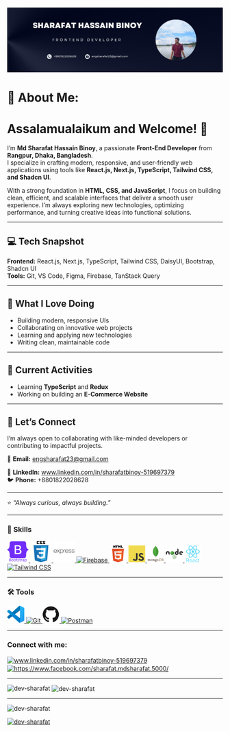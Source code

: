 ![logo](https://github.com/dev-sharafat/dev-sharafat/blob/main/Black%20and%20%20White%20Gradient%20Personal%20LinkedIn%20Banner%20(1).png)

# 💫 About Me:
# Assalamualaikum and Welcome! 👋  
I’m **Md Sharafat Hassain Binoy**, a passionate **Front-End Developer** from **Rangpur, Dhaka, Bangladesh**.  
I specialize in crafting modern, responsive, and user-friendly web applications using tools like **React.js, Next.js, TypeScript, Tailwind CSS, and Shadcn UI**.  

With a strong foundation in **HTML, CSS, and JavaScript**, I focus on building clean, efficient, and scalable interfaces that deliver a smooth user experience. I’m always exploring new technologies, optimizing performance, and turning creative ideas into functional solutions.  

---

## 💻 Tech Snapshot
**Frontend:** React.js, Next.js, TypeScript, Tailwind CSS, DaisyUI, Bootstrap, Shadcn UI  
**Tools:** Git, VS Code, Figma, Firebase, TanStack Query  

---

## 🚀 What I Love Doing
- Building modern, responsive UIs  
- Collaborating on innovative web projects  
- Learning and applying new technologies  
- Writing clean, maintainable code  

---

## 📌 Current Activities
- Learning **TypeScript** and **Redux**  
- Working on building an **E-Commerce Website**  

---

## 🤝 Let’s Connect
I’m always open to collaborating with like-minded developers or contributing to impactful projects.  

📧 **Email:** engsharafat23@gmail.com  
 
💼 **LinkedIn:** www.linkedin.com/in/sharafatbinoy-519697379  
🐦 **Phone:** +8801822028628

---
⭐ _“Always curious, always building.”_



<hr/>

<h3 >🚀 Skills</h3>
<p > 
  <a href="https://getbootstrap.com" target="_blank" rel="noreferrer"> 
    <img src="https://raw.githubusercontent.com/devicons/devicon/master/icons/bootstrap/bootstrap-plain-wordmark.svg" alt="Bootstrap" width="50" height="50"/> 
  </a> 
  <a href="https://www.w3schools.com/css/" target="_blank" rel="noreferrer"> 
    <img src="https://raw.githubusercontent.com/devicons/devicon/master/icons/css3/css3-original-wordmark.svg" alt="CSS3" width="50" height="50"/> 
  </a> 
  <a href="https://expressjs.com" target="_blank" rel="noreferrer"> 
    <img src="https://raw.githubusercontent.com/devicons/devicon/master/icons/express/express-original-wordmark.svg" alt="Express.js" width="50" height="50"/> 
  </a> 
  <a href="https://firebase.google.com/" target="_blank" rel="noreferrer"> 
    <img src="https://www.vectorlogo.zone/logos/firebase/firebase-icon.svg" alt="Firebase" width="40" height="40"/> 
  </a> 
  <a href="https://www.w3.org/html/" target="_blank" rel="noreferrer"> 
    <img src="https://raw.githubusercontent.com/devicons/devicon/master/icons/html5/html5-original-wordmark.svg" alt="HTML5" width="40" height="40"/> 
  </a> 
  <a href="https://developer.mozilla.org/en-US/docs/Web/JavaScript" target="_blank" rel="noreferrer"> 
    <img src="https://raw.githubusercontent.com/devicons/devicon/master/icons/javascript/javascript-original.svg" alt="JavaScript" width="40" height="40"/> 
  </a> 
  <a href="https://www.mongodb.com/" target="_blank" rel="noreferrer"> 
    <img src="https://raw.githubusercontent.com/devicons/devicon/master/icons/mongodb/mongodb-original-wordmark.svg" alt="MongoDB" width="40" height="40"/> 
  </a> 
  <a href="https://nodejs.org" target="_blank" rel="noreferrer"> 
    <img src="https://raw.githubusercontent.com/devicons/devicon/master/icons/nodejs/nodejs-original-wordmark.svg" alt="Node.js" width="40" height="40"/> 
  </a> 
 
  <a href="https://reactjs.org/" target="_blank" rel="noreferrer"> 
    <img src="https://raw.githubusercontent.com/devicons/devicon/master/icons/react/react-original-wordmark.svg" alt="React" width="40" height="40"/> 
  </a> 
  <a href="https://tailwindcss.com/" target="_blank" rel="noreferrer"> 
    <img src="https://www.vectorlogo.zone/logos/tailwindcss/tailwindcss-icon.svg" alt="Tailwind CSS" width="40" height="40"/> 
  </a> 
</p>
<hr/>
<h3 >🛠 Tools</h3>
<p > 
  <a href="https://code.visualstudio.com/" target="_blank" rel="noreferrer"> 
    <img src="https://raw.githubusercontent.com/devicons/devicon/master/icons/vscode/vscode-original.svg" alt="VS Code" width="40" height="40"/> 
  </a> 
  <a href="https://git-scm.com/" target="_blank" rel="noreferrer"> 
    <img src="https://www.vectorlogo.zone/logos/git-scm/git-scm-icon.svg" alt="Git" width="40" height="40"/> 
  </a> 
  <a href="https://github.com/" target="_blank" rel="noreferrer"> 
    <img src="https://raw.githubusercontent.com/devicons/devicon/master/icons/github/github-original.svg" alt="GitHub" width="40" height="40"/> 
  </a> 
  <a href="https://postman.com" target="_blank" rel="noreferrer"> 
    <img src="https://www.vectorlogo.zone/logos/getpostman/getpostman-icon.svg" alt="Postman" width="40" height="40"/> 
  </a> 

</p>


<hr/>
<h3 align="left">Connect with me:</h3>
<p align="left">
  <a href="https://linkedin.com/in/www.linkedin.com/in/sharafatbinoy-519697379" target="blank">
    <img align="center" src="https://raw.githubusercontent.com/rahuldkjain/github-profile-readme-generator/master/src/images/icons/Social/linked-in-alt.svg" alt="www.linkedin.com/in/sharafatbinoy-519697379" height="30" width="40" />
  </a>
  <a href="https://fb.com/https://www.facebook.com/sharafat.mdsharafat.5000/" target="blank">
    <img align="center" src="https://raw.githubusercontent.com/rahuldkjain/github-profile-readme-generator/master/src/images/icons/Social/facebook.svg" alt="https://www.facebook.com/sharafat.mdsharafat.5000/" height="30" width="40" />
  </a>
</p>
<hr/>
<p>
  <img align="left" src="https://github-readme-stats.vercel.app/api/top-langs?username=dev-sharafat&show_icons=true&locale=en&layout=compact" alt="dev-sharafat" />
</p>

<p>
  &nbsp;<img align="center" src="https://github-readme-stats.vercel.app/api?username=dev-sharafat&show_icons=true&locale=en" alt="dev-sharafat" />
</p>



<hr/>
<p align="left"> 
  <img src="https://komarev.com/ghpvc/?username=dev-sharafat&label=Profile%20views&color=0e75b6&style=flat" alt="dev-sharafat" /> 
</p>

<p align="left"> 
  <a href="https://github.com/ryo-ma/github-profile-trophy">
    <img src="https://github-profile-trophy.vercel.app/?username=dev-sharafat" alt="dev-sharafat" />
  </a> 
</p>
